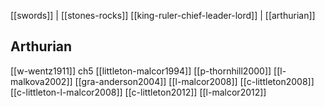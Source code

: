 [[swords]] | [[stones-rocks]]
[[king-ruler-chief-leader-lord]] | [[arthurian]]

## Arthurian

[[w-wentz1911]] ch5
[[littleton-malcor1994]]
[[p-thornhill2000]]
[[l-malkova2002]]
[[gra-anderson2004]]
[[l-malcor2008]]
[[c-littleton2008]]
[[c-littleton-l-malcor2008]]
[[c-littleton2012]]
[[l-malcor2012]]

